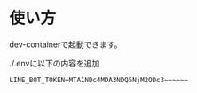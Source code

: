 # 使い方

dev-containerで起動できます。

./.envに以下の内容を追加
```
LINE_BOT_TOKEN=MTA1NDc4MDA3NDQ5NjM2ODc3~~~~~~
```
